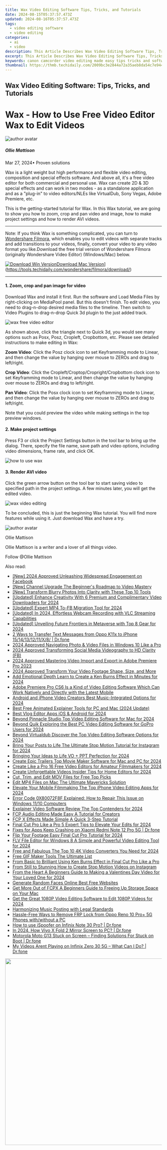 ```yaml
---
title: Wax Video Editing Software Tips, Tricks, and Tutorials
date: 2024-08-15T05:37:57.473Z
updated: 2024-08-16T05:37:57.473Z
tags: 
  - video editing software
  - video editing
categories: 
  - ai
  - video
description: This Article Describes Wax Video Editing Software Tips, Tricks, and Tutorials
excerpt: This Article Describes Wax Video Editing Software Tips, Tricks, and Tutorials
keywords: canon camcorder video editing made easy tips tricks and software,get started with wax a free video editing software tutorial,canon camcorder video editing essentials software tools and tricks,gopro video editing on mac tips tricks and tutorials,gopro video editing for mac users tips tricks and tutorials,mac video editing essentials top software picks,wax video editing software tips tricks and tutorials
thumbnail: https://thmb.techidaily.com/2009bc3e2844a72a35aeb8da54c7e944a8b3e4812872b9ea8cbcc32ac61bea57.jpg
---
```


## Wax Video Editing Software: Tips, Tricks, and Tutorials

# Wax - How to Use Free Video Editor Wax to Edit Videos

![author avatar](https://images.wondershare.com/filmora/article-images/ollie-mattison.jpg)

##### Ollie Mattison

 Mar 27, 2024• Proven solutions

 Wax is a light weight but high performance and flexible video editing, composition and special effects software. And above all, it's a free video editor for both commercial and personal use. Wax can create 2D & 3D special effects and can work in two modes - as a standalone application and as a "plug-in" to video editors/NLEs like VirtualDub, Sony Vegas, Adobe Premiere, etc.

 This is the getting-started tutorial for Wax. In this Wax tutorial, we are going to show you how to zoom, crop and pan video and image, how to make project settings and how to render AVI videos.

---

 Note: If you think Wax is something complicated, you can turn to [Wondershare Filmora](https://tools.techidaily.com/wondershare/filmora/download/), which enables you to edit videos with separate tracks and add transitions to your videos, finally, convert your video to any video format you like.Download the free trial version of Wondershare Filmora (originally Wondershare Video Editor) (Windows/Mac) below.

[![Download Win Version](https://images.wondershare.com/filmora/guide/download-btn-win.jpg)](https://tools.techidaily.com/wondershare/filmora/download/)[Download Mac Version](https://images.wondershare.com/filmora/guide/download-btn-mac.jpg)](https://tools.techidaily.com/wondershare/filmora/download/)

---

#### 1. Zoom, crop and pan image for video

 Download Wax and install it first. Run the software and Load Media Files by right-clicking on MediaPool panel. But this doesn't finish. To edit video, you need to drag-n-drop desired media files to the timeline. Then switch to Video Plugins to drag-n-drop Quick 3d plugin to the just added track.

![wax free video editor](https://images.wondershare.com/topic/video-editing/wax.jpg)

 As shown above, click the triangle next to Quick 3d, you would see many options such as Posx, Posz, Cropleft, Cropbottom, etc. Please see detailed instructions to make editing in Wax:

**Zoom Video**: Click the Posz clock icon to set Keyframming mode to Linear, and then change the value by hanging over mouse to ZEROs and drag to left/right.

**Crop Video**: Click the Cropleft/Croptop/Cropright/Cropbottom clock icon to set Keyframming mode to Linear, and then change the value by hanging over mouse to ZEROs and drag to left/right.

**Pan Video**: Click the Posx clock icon to set Keyframming mode to Linear, and then change the value by hanging over mouse to ZEROs and drag to left/right.

 Note that you could preview the video while making settings in the top preview windows.

#### 2. Make project settings

 Press F3 or click the Project Settings button in the tool bar to bring up the dialog. There, specify the file name, save path and video options, including video dimensions, frame rate, and click OK.

![how to use wax](https://images.wondershare.com/topic/video-editing/wax-settings.jpg)

#### 3. Render AVI video

 Click the green arrow button on the tool bar to start saving video to specified path in the project settings. A few minutes later, you will get the edited video.

![wax video editing](https://images.wondershare.com/topic/video-editing/wax-render.jpg)

 To be concluded, this is just the beginning Wax tutorial. You will find more features while using it. Just download Wax and have a try.

![author avatar](https://images.wondershare.com/filmora/article-images/ollie-mattison.jpg)

Ollie Mattison

Ollie Mattison is a writer and a lover of all things video.

Follow @Ollie Mattison

<span class="atpl-alsoreadstyle">Also read:</span>
<div><ul>
<li><a href="https://facebook-videos.techidaily.com/new-2024-approved-unleashing-widespread-engagement-on-facebook/"><u>[New] 2024 Approved  Unleashing Widespread Engagement on Facebook</u></a></li>
<li><a href="https://youtube-sure.techidaily.com/hannel-upgrade-the-beginners-roadmap-to-video-mastery/"><u>[New] Channel Upgrade  The Beginner's Roadmap to Video Mastery</u></a></li>
<li><a href="https://some-guidance.techidaily.com/new-transform-blurry-photos-into-clarity-with-these-top-10-tools/"><u>[New] Transform Blurry Photos Into Clarity with These Top 10 Tools</u></a></li>
<li><a href="https://facebook-video-share.techidaily.com/updated-enhance-creativity-with-6-premium-and-complimentary-video-downloaders-for-2024/"><u>[Updated] Enhance Creativity With 6 Premium and Complimentary Video Downloaders for 2024</u></a></li>
<li><a href="https://facebook-video-files.techidaily.com/updated-expert-mp4-to-fb-migration-tool-for-2024/"><u>[Updated] Expert MP4 To-FB Migration Tool for 2024</u></a></li>
<li><a href="https://on-screen-recording.techidaily.com/updated-in-2024-effortless-webcam-recording-with-vlc-streaming-capabilities/"><u>[Updated] In 2024, Effortless Webcam Recording with VLC Streaming Capabilities</u></a></li>
<li><a href="https://fox-helps.techidaily.com/updated-unveiling-future-frontiers-in-metaverse-with-top-8-gear-for-2024/"><u>[Updated] Unveiling Future Frontiers in Metaverse with Top 8 Gear for 2024</u></a></li>
<li><a href="https://blog-min.techidaily.com/2-ways-to-transfer-text-messages-from-oppo-k11x-to-iphone-1514131211x8-drfone-by-drfone-transfer-from-android-transfer-from-android/"><u>2 Ways to Transfer Text Messages from Oppo K11x to iPhone 15/14/13/12/11/X/8/ | Dr.fone</u></a></li>
<li><a href="https://extra-guidance.techidaily.com/2024-approved-navigating-photo-and-video-files-in-windows-10-like-a-pro/"><u>2024 Approved  Navigating Photo & Video Files in Windows 10 Like a Pro</u></a></li>
<li><a href="https://facebook-video-content.techidaily.com/2024-approved-transforming-social-media-videography-to-hd-clarity-fb/"><u>2024 Approved  Transforming Social Media Videography to HD Clarity (FB)</u></a></li>
<li><a href="https://ai-vdieo-software.techidaily.com/2024-approved-mastering-video-import-and-export-in-adobe-premiere-pro-2023/"><u>2024 Approved Mastering Video Import and Export in Adobe Premiere Pro 2023</u></a></li>
<li><a href="https://ai-vdieo-software.techidaily.com/2024-approved-transform-your-video-footage-shape-size-and-more/"><u>2024 Approved Transform Your Video Footage Shape, Size, and More</u></a></li>
<li><a href="https://ai-vdieo-software.techidaily.com/add-emotional-depth-learn-to-create-a-ken-burns-effect-in-minutes-for-2024/"><u>Add Emotional Depth Learn to Create a Ken Burns Effect in Minutes for 2024</u></a></li>
<li><a href="https://ai-vdieo-software.techidaily.com/adobe-premiere-pro-cs6-is-a-kind-of-video-editing-software-which-can-work-natively-and-directly-with-the-latest-mobile/"><u>Adobe Premiere Pro CS6 Is a Kind of Video Editing Software Which Can Work Natively and Directly with the Latest Mobile</u></a></li>
<li><a href="https://ai-vdieo-software.techidaily.com/android-and-iphone-video-creators-best-music-integrated-options-for-2024/"><u>Android and iPhone Video Creators Best Music-Integrated Options for 2024</u></a></li>
<li><a href="https://ai-vdieo-software.techidaily.com/best-free-animated-explainer-tools-for-pc-and-mac-2024-update/"><u>Best Free Animated Explainer Tools for PC and Mac (2024 Update)</u></a></li>
<li><a href="https://ai-vdieo-software.techidaily.com/best-vlog-editor-apps-ios-and-android-for-2024/"><u>Best Vlog Editor Apps iOS & Android for 2024</u></a></li>
<li><a href="https://ai-vdieo-software.techidaily.com/beyond-pinnacle-studio-top-video-editing-software-for-mac-for-2024/"><u>Beyond Pinnacle Studio Top Video Editing Software for Mac for 2024</u></a></li>
<li><a href="https://ai-vdieo-software.techidaily.com/beyond-quik-exploring-the-best-pc-video-editing-software-for-gopro-users-for-2024/"><u>Beyond Quik Exploring the Best PC Video Editing Software for GoPro Users for 2024</u></a></li>
<li><a href="https://ai-vdieo-software.techidaily.com/beyond-virtualdub-discover-the-top-video-editing-software-options-for-2024/"><u>Beyond Virtualdub Discover the Top Video Editing Software Options for 2024</u></a></li>
<li><a href="https://ai-vdieo-software.techidaily.com/bring-your-posts-to-life-the-ultimate-stop-motion-tutorial-for-instagram-for-2024/"><u>Bring Your Posts to Life The Ultimate Stop Motion Tutorial for Instagram for 2024</u></a></li>
<li><a href="https://digital-screen-recording.techidaily.com/bringing-your-ideas-to-life-vo-plus-ppt-perfection-for-2024/"><u>Bringing Your Ideas to Life  VO + PPT Perfection for 2024</u></a></li>
<li><a href="https://ai-vdieo-software.techidaily.com/create-epic-trailers-top-movie-maker-software-for-mac-and-pc-for-2024/"><u>Create Epic Trailers Top Movie Maker Software for Mac and PC for 2024</u></a></li>
<li><a href="https://ai-vdieo-software.techidaily.com/create-like-a-pro-16-free-video-editors-for-amateur-filmmakers-for-2024/"><u>Create Like a Pro 16 Free Video Editors for Amateur Filmmakers for 2024</u></a></li>
<li><a href="https://ai-vdieo-software.techidaily.com/create-unforgettable-videos-insider-tips-for-home-editors-for-2024/"><u>Create Unforgettable Videos Insider Tips for Home Editors for 2024</u></a></li>
<li><a href="https://ai-vdieo-software.techidaily.com/cut-trim-and-edit-mov-files-for-free-top-picks/"><u>Cut, Trim, and Edit MOV Files for Free Top Picks</u></a></li>
<li><a href="https://ai-vdieo-software.techidaily.com/edit-mp4-files-on-mac-the-ultimate-mavericks-solution/"><u>Edit MP4 Files on Mac The Ultimate Mavericks Solution</u></a></li>
<li><a href="https://ai-vdieo-software.techidaily.com/elevate-your-mobile-filmmaking-the-top-iphone-video-editing-apps-for-2024/"><u>Elevate Your Mobile Filmmaking The Top iPhone Video Editing Apps for 2024</u></a></li>
<li><a href="https://win-howtos.techidaily.com/error-code-0x80072f8f-explained-how-to-repair-this-issue-on-windows-1110-computers/"><u>Error Code 0X80072F8F Explained: How to Repair This Issue on Windows 11/10 Computers</u></a></li>
<li><a href="https://ai-vdieo-software.techidaily.com/explainer-video-software-review-the-top-contenders-for-2024/"><u>Explainer Video Software Review The Top Contenders for 2024</u></a></li>
<li><a href="https://ai-vdieo-software.techidaily.com/fcp-audio-editing-made-easy-a-tutorial-for-creators/"><u>FCP Audio Editing Made Easy A Tutorial for Creators</u></a></li>
<li><a href="https://ai-vdieo-software.techidaily.com/fcp-x-effects-made-simple-a-quick-3-step-tutorial/"><u>FCP X Effects Made Simple A Quick 3-Step Tutorial</u></a></li>
<li><a href="https://ai-vdieo-software.techidaily.com/final-cut-pro-like-a-pro-5-expert-tips-to-elevate-your-edits-for-2024/"><u>Final Cut Pro Like a Pro 5 Expert Tips to Elevate Your Edits for 2024</u></a></li>
<li><a href="https://howto.techidaily.com/fixes-for-apps-keep-crashing-on-xiaomi-redmi-note-12-pro-5g-drfone-by-drfone-fix-android-problems-fix-android-problems/"><u>Fixes for Apps Keep Crashing on Xiaomi Redmi Note 12 Pro 5G | Dr.fone</u></a></li>
<li><a href="https://ai-vdieo-software.techidaily.com/flip-your-footage-easy-final-cut-pro-tutorial-for-2024/"><u>Flip Your Footage Easy Final Cut Pro Tutorial for 2024</u></a></li>
<li><a href="https://ai-vdieo-software.techidaily.com/flv-file-editor-for-windows-8-a-simple-and-powerful-video-editing-tool-for-2024/"><u>FLV File Editor for Windows 8 A Simple and Powerful Video Editing Tool for 2024</u></a></li>
<li><a href="https://ai-vdieo-software.techidaily.com/free-and-fabulous-the-top-10-4k-video-converters-you-need-for-2024/"><u>Free and Fabulous The Top 10 4K Video Converters You Need for 2024</u></a></li>
<li><a href="https://ai-vdieo-software.techidaily.com/free-gif-maker-tools-the-ultimate-list/"><u>Free GIF Maker Tools The Ultimate List</u></a></li>
<li><a href="https://ai-vdieo-software.techidaily.com/from-basic-to-brilliant-using-ken-burns-effect-in-final-cut-pro-like-a-pro/"><u>From Basic to Brilliant Using Ken Burns Effect in Final Cut Pro Like a Pro</u></a></li>
<li><a href="https://ai-vdieo-software.techidaily.com/from-still-to-stunning-how-to-create-stop-motion-videos-on-instagram/"><u>From Still to Stunning How to Create Stop Motion Videos on Instagram</u></a></li>
<li><a href="https://ai-vdieo-software.techidaily.com/from-the-heart-a-beginners-guide-to-making-a-valentines-day-video-for-your-loved-one-for-2024/"><u>From the Heart A Beginners Guide to Making a Valentines Day Video for Your Loved One for 2024</u></a></li>
<li><a href="https://ai-vdieo-software.techidaily.com/generate-random-faces-online-best-free-websites/"><u>Generate Random Faces Online Best Free Websites</u></a></li>
<li><a href="https://ai-vdieo-software.techidaily.com/get-more-out-of-fcpx-a-beginners-guide-to-freeing-up-storage-space-on-your-mac/"><u>Get More Out of FCPX A Beginners Guide to Freeing Up Storage Space on Your Mac</u></a></li>
<li><a href="https://ai-vdieo-software.techidaily.com/get-the-great-1080p-video-editing-software-to-edit-1080p-videos-for-2024/"><u>Get the Great 1080P Video Editing Software to Edit 1080P Videos for 2024</u></a></li>
<li><a href="https://extra-information.techidaily.com/harmonizing-music-posting-with-legal-standards/"><u>Harmonizing Music Posting with Legal Standards</u></a></li>
<li><a href="https://android-frp.techidaily.com/hassle-free-ways-to-remove-frp-lock-from-oppo-reno-10-proplus-5g-phones-withwithout-a-pc-by-drfone-android/"><u>Hassle-Free Ways to Remove FRP Lock from Oppo Reno 10 Pro+ 5G Phones with/without a PC</u></a></li>
<li><a href="https://android-pokemon-go.techidaily.com/how-to-use-ispoofer-on-infinix-note-30-pro-drfone-by-drfone-virtual-android/"><u>How to use iSpoofer on Infinix Note 30 Pro? | Dr.fone</u></a></li>
<li><a href="https://screen-mirror.techidaily.com/in-2024-how-vivo-x-fold-2-mirror-screen-to-pc-drfone-by-drfone-android/"><u>In 2024, How Vivo X Fold 2 Mirror Screen to PC? | Dr.fone</u></a></li>
<li><a href="https://fix-guide.techidaily.com/motorola-moto-g13-stuck-on-screen-finding-solutions-for-stuck-on-boot-drfone-by-drfone-fix-android-problems-fix-android-problems/"><u>Motorola Moto G13 Stuck on Screen – Finding Solutions For Stuck on Boot | Dr.fone</u></a></li>
<li><a href="https://fix-guide.techidaily.com/my-videos-arent-playing-on-infinix-zero-30-5g-what-can-i-do-drfone-by-drfone-fix-android-problems-fix-android-problems/"><u>My Videos Arent Playing on Infinix Zero 30 5G – What Can I Do? | Dr.fone</u></a></li>
</ul></div>

<ins class="adsbygoogle"
      style="display:block"
      data-ad-client="ca-pub-7571918770474297"
      data-ad-slot="8358498916"
      data-ad-format="auto"
      data-full-width-responsive="true"></ins>
<!-- affiliate ads begin -->
<a href="https://appsumo.8odi.net/c/5597632/2068425/7443" target="_top" id="2068425"><img src="//a.impactradius-go.com/display-ad/7443-2068425" border="0" alt="" width="1200" height="600"/></a><img height="0" width="0" src="https://appsumo.8odi.net/i/5597632/2068425/7443" style="position:absolute;visibility:hidden;" border="0" />
<!-- affiliate ads end -->